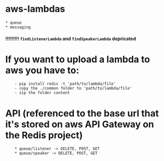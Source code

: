 # aws-lambdas
```
* queue 
* messaging 
```

#### !!!!!!!!! `findListenerLambda` and `findSpeakerLambda` depricated

# If you want to upload a lambda to aws you have to:
```
    - pip install redis -t 'path/to/lambda/file'
    - copy the ./common folder to 'path/to/lambda/file'
    - zip the folder content 
```

# API (referenced to the base url that it's stored on aws API Gateway on the Redis project)
```
    * queue/listener -> DELETE, POST, GET
    * queue/speaker -> DELETE, POST, GET
```
